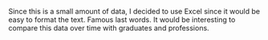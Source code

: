 Since this is a small amount of data, I decided to use Excel since it would be easy to format the text. Famous last words. 
It would be interesting to compare this data over time with graduates and professions.
